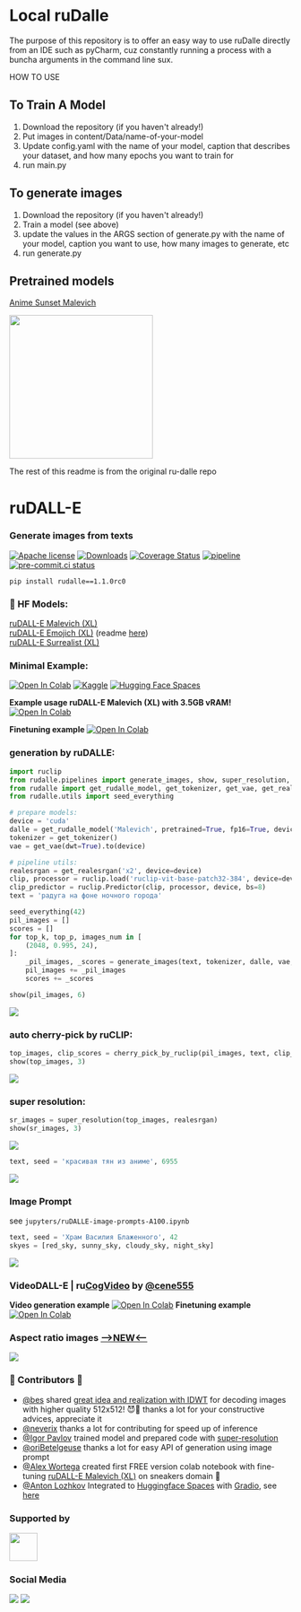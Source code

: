 # Local ruDalle
The purpose of this repository is to offer an easy way to use ruDalle directly from an IDE such as pyCharm, cuz constantly running a process with a buncha arguments in the command line sux.

HOW TO USE

## To Train A Model
1. Download the repository (if you haven't already!)
2. Put images in content/Data/name-of-your-model
3. Update config.yaml with the name of your model, caption that describes your dataset, and how many epochs you want to train for
4. run main.py

## To generate images
1. Download the repository (if you haven't already!)
2. Train a model (see above)
3. update the values in the ARGS section of generate.py with the name of your model, caption you want to use, how many images to generate, etc
4. run generate.py

## Pretrained models
[Anime Sunset Malevich](https://huggingface.co/Xibanya/sunset_city)

<img src="https://huggingface.co/Xibanya/sunset_city/resolve/main/citysunset.png" width="256" height="256">


The rest of this readme is from the original ru-dalle repo

# ruDALL-E
### Generate images from texts

[![Apache license](https://img.shields.io/badge/License-Apache-blue.svg)](https://www.apache.org/licenses/LICENSE-2.0)
[![Downloads](https://pepy.tech/badge/rudalle)](https://pepy.tech/project/rudalle)
[![Coverage Status](https://codecov.io/gh/sberbank-ai/ru-dalle/branch/master/graphs/badge.svg)](https://codecov.io/gh/sberbank-ai/ru-dalle)
[![pipeline](https://gitlab.com/shonenkov/ru-dalle/badges/master/pipeline.svg)](https://gitlab.com/shonenkov/ru-dalle/-/pipelines)
[![pre-commit.ci status](https://results.pre-commit.ci/badge/github/sberbank-ai/ru-dalle/master.svg)](https://results.pre-commit.ci/latest/github/sberbank-ai/ru-dalle/master)

```
pip install rudalle==1.1.0rc0
```
### 🤗 HF Models:
[ruDALL-E Malevich (XL)](https://huggingface.co/sberbank-ai/rudalle-Malevich) \
[ruDALL-E Emojich (XL)](https://huggingface.co/sberbank-ai/rudalle-Emojich) (readme [here](https://github.com/sberbank-ai/ru-dalle/blob/master/Emojich.md)) \
[ruDALL-E Surrealist (XL)](https://huggingface.co/shonenkov-AI/rudalle-xl-surrealist)


### Minimal Example:

[![Open In Colab](https://colab.research.google.com/assets/colab-badge.svg)](https://colab.research.google.com/drive/1wGE-046et27oHvNlBNPH07qrEQNE04PQ?usp=sharing)
[![Kaggle](https://kaggle.com/static/images/open-in-kaggle.svg)](https://www.kaggle.com/shonenkov/rudalle-example-generation)
[![Hugging Face Spaces](https://img.shields.io/badge/%F0%9F%A4%97%20Hugging%20Face-Spaces-blue)](https://huggingface.co/spaces/anton-l/rudall-e)

**Example usage ruDALL-E Malevich (XL) with 3.5GB vRAM!**
[![Open In Colab](https://colab.research.google.com/assets/colab-badge.svg)](https://colab.research.google.com/drive/1AoolDYePUpPkRCKIu0cP9zV7lX5QGD3Z?usp=sharing)

**Finetuning example**
[![Open In Colab](https://colab.research.google.com/assets/colab-badge.svg)](https://colab.research.google.com/drive/1Tb7J4PvvegWOybPfUubl5O7m5I24CBg5?usp=sharing)

### generation by ruDALLE:
```python
import ruclip
from rudalle.pipelines import generate_images, show, super_resolution, cherry_pick_by_ruclip
from rudalle import get_rudalle_model, get_tokenizer, get_vae, get_realesrgan
from rudalle.utils import seed_everything

# prepare models:
device = 'cuda'
dalle = get_rudalle_model('Malevich', pretrained=True, fp16=True, device=device)
tokenizer = get_tokenizer()
vae = get_vae(dwt=True).to(device)

# pipeline utils:
realesrgan = get_realesrgan('x2', device=device)
clip, processor = ruclip.load('ruclip-vit-base-patch32-384', device=device)
clip_predictor = ruclip.Predictor(clip, processor, device, bs=8)
text = 'радуга на фоне ночного города'

seed_everything(42)
pil_images = []
scores = []
for top_k, top_p, images_num in [
    (2048, 0.995, 24),
]:
    _pil_images, _scores = generate_images(text, tokenizer, dalle, vae, top_k=top_k, images_num=images_num, bs=8, top_p=top_p)
    pil_images += _pil_images
    scores += _scores

show(pil_images, 6)
```
![](pics/malevich/rainbow-full.png)
### auto cherry-pick by ruCLIP:
```python
top_images, clip_scores = cherry_pick_by_ruclip(pil_images, text, clip_predictor, count=6)
show(top_images, 3)
```
![](pics/malevich/rainbow-cherry-pick.png)
### super resolution:
```python
sr_images = super_resolution(top_images, realesrgan)
show(sr_images, 3)
```
![](pics/malevich/rainbow-super-resolution.png)

```python
text, seed = 'красивая тян из аниме', 6955
```
![](pics/malevich/anime-girl-super-resolution.png)


### Image Prompt
see `jupyters/ruDALLE-image-prompts-A100.ipynb`
```python
text, seed = 'Храм Василия Блаженного', 42
skyes = [red_sky, sunny_sky, cloudy_sky, night_sky]
```
![](pics/malevich/russian-temple-image-prompt.png)


### VideoDALL-E | ru[CogVideo](https://github.com/THUDM/CogVideo) by [@cene555](https://github.com/cene555)
**Video generation example**
[![Open In Colab](https://colab.research.google.com/assets/colab-badge.svg)](https://colab.research.google.com/drive/1A_3Oe9r9DP3Ayd6DPvqKHIKlwNfLhVP5?usp=sharing)
**Finetuning example**
[![Open In Colab](https://colab.research.google.com/assets/colab-badge.svg)](https://colab.research.google.com/drive/1R_joYWlvToA24tsa9BFYa2D6ffiMtyVy?usp=sharing)


### Aspect ratio images [**-->NEW<--**](https://github.com/shonenkov-AI/rudalle-aspect-ratio)

![](https://raw.githubusercontent.com/shonenkov-AI/rudalle-aspect-ratio/main/pics/h_example.jpg)



### 🚀 Contributors 🚀

- [@bes](https://github.com/bes-dev) shared [great idea and realization with IDWT](https://github.com/bes-dev/vqvae_dwt_distiller.pytorch) for decoding images with higher quality 512x512! 😈💪 thanks a lot for your constructive advices, appreciate it
- [@neverix](https://www.kaggle.com/neverix) thanks a lot for contributing for speed up of inference
- [@Igor Pavlov](https://github.com/boomb0om) trained model and prepared code with [super-resolution](https://github.com/boomb0om/Real-ESRGAN-colab)
- [@oriBetelgeuse](https://github.com/oriBetelgeuse) thanks a lot for easy API of generation using image prompt
- [@Alex Wortega](https://github.com/AlexWortega) created first FREE version colab notebook with fine-tuning [ruDALL-E Malevich (XL)](https://huggingface.co/sberbank-ai/rudalle-Malevich) on sneakers domain 💪
- [@Anton Lozhkov](https://github.com/anton-l) Integrated to [Huggingface Spaces](https://huggingface.co/spaces) with [Gradio](https://github.com/gradio-app/gradio), see [here](https://huggingface.co/spaces/anton-l/rudall-e)

### Supported by

[<img src="https://raw.githubusercontent.com/sberbank-ai/ru-dolph/master/pics/logo/airi-logo.png" height="50"/>](https://airi.net)


### Social Media

[![](./pics/habr_eng.svg)](https://habr.com/ru/company/sberbank/blog/589673/)
[![](./pics/habr.svg)](https://habr.com/ru/company/sberdevices/blog/586926/)
